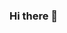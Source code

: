 ### Hi there 👋

<!--
**etJecode/etJecode** is a ✨ _special_ ✨ repository because its `README.md` (this file) appears on your GitHub profile.

Here are some ideas to get you started:

- 🔭 I’m currently working on Frontend Web Development...
- 🌱 I’m currently learning JavaScript, HTML, CSS, React, Bootstrap...
- 👯 I’m looking to collaborate on a React project...
- 🤔 I’m looking for help with finding new projects to work on...
- 💬 Ask me about anything, I'd be glad to help you whenever I can...
- 📫 How to reach me: @etJecode on many platforms...
- 😄 Pronouns: she/her...
- ⚡ Fun fact: I can stop the world from spinning if I want...
-->
